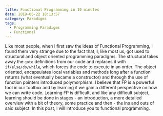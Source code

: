 ```yaml
---
title: Functional Programming in 10 minutes
date: 2019-06-22 18:13:57
category: Paradigms
tags: 
  - Programming Paradigms
  - Functional
---
```

Like most people, when I first saw the ideas of Functional Programming, I found them very strange due to the fact that, I, like most us, got used to structural and object oriented programming paradigms. The structural takes away the `goto` definitions from our code and replaces it with `if/else/do/while`, which forces the code to execute in an order. The object oriented, encapsulates local variables and methods long after a function returns (what eventually became a constructor) and through the use of function pointers introduced polymorphism. I believe that FP is a powerful tool in our toolbox and by learning it we gain a different perspective on how we can write code. Learning FP is difficult, and like any difficult subject, learning should be done in stages - an introduction, a more detailed overview with a bit of theory, some practice and then - the ins and outs of said subject. In this post, I will introduce you to functional programming.

